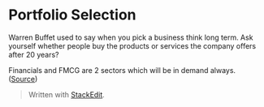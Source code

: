 # Portfolio Selection

Warren Buffet used to say when you pick a business think long term. Ask yourself whether people buy the products or services the company offers after 20 years?

Financials and FMCG are 2 sectors which will be in demand always. \([Source](https://hzimahtinvestments.finance.blog/2020/07/04/my-investment-philosophy/)\)

> Written with [StackEdit](https://stackedit.io/).

